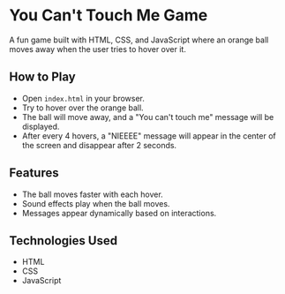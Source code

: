 # You Can't Touch Me Game

A fun game built with HTML, CSS, and JavaScript where an orange ball moves away when the user tries to hover over it.

## How to Play
- Open `index.html` in your browser.
- Try to hover over the orange ball.
- The ball will move away, and a "You can't touch me" message will be displayed.
- After every 4 hovers, a "NIEEEE" message will appear in the center of the screen and disappear after 2 seconds.

## Features
- The ball moves faster with each hover.
- Sound effects play when the ball moves.
- Messages appear dynamically based on interactions.

## Technologies Used
- HTML
- CSS
- JavaScript
